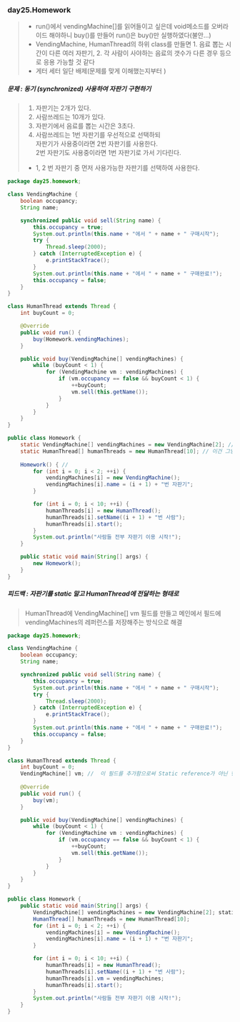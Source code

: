 ### day25.Homework
> - run()에서 vendingMachine[]를 읽어들이고 싶은데 void메소드를 오버라이드 해야하니 buy()를 만들어 run()은 buy()만 실행하였다(불안...)   
> - VendingMachine, HumanThread의 하위 class를 만들면 1. 음료 뽑는 시간이 다른 여러 자판기, 2. 각 사람이 사야하는 음료의 갯수가 다른 경우 등으로 응용 가능할 것 같다
> - 게터 세터 일단 배제(문제를 맞게 이해했는지부터 )


##### 문제 : 동기 (synchronized) 사용하여 자판기 구현하기    
> 	1) 자판기는 2개가 있다.   
> 	2) 사람쓰레드는 10개가 있다.   
> 	3) 자판기에서 음료를 뽑는 시간은 3초다.   
> 	4) 사람쓰레드는 1번 자판기를 우선적으로 선택하되    
> 	자판기가 사용중이라면 2번 자판기를 사용한다.   
> 	2번 자판기도 사용중이라면 1번 자판기로 가서 기다린다.   
> 	+ 1, 2 번 자판기 중 먼저 사용가능한 자판기를 선택하여 사용한다.   


```java
package day25.homework;

class VendingMachine {
	boolean occupancy;
	String name;

	synchronized public void sell(String name) { 
		this.occupancy = true;
		System.out.println(this.name + "에서 " + name + " 구매시작");
		try {
			Thread.sleep(2000);
		} catch (InterruptedException e) {
			e.printStackTrace();
		}
		System.out.println(this.name + "에서 " + name + " 구매완료!");
		this.occupancy = false;
	}
}

class HumanThread extends Thread {
	int buyCount = 0;

	@Override
	public void run() { 
		buy(Homework.vendingMachines);
	}

	public void buy(VendingMachine[] vendingMachines) {
		while (buyCount < 1) {
			for (VendingMachine vm : vendingMachines) {
				if (vm.occupancy == false && buyCount < 1) {
					++buyCount;
					vm.sell(this.getName());
				}
			}
		}
	}
}

public class Homework {
	static VendingMachine[] vendingMachines = new VendingMachine[2]; // void 메소드인 run()에서 배열을 읽어들이기 위해 static선언
	static HumanThread[] humanThreads = new HumanThread[10]; // 이건 그냥 보기 좋으라고 같이 static
  
	Homework() { // 
		for (int i = 0; i < 2; ++i) {
			vendingMachines[i] = new VendingMachine();
			vendingMachines[i].name = (i + 1) + "번 자판기";
		}

		for (int i = 0; i < 10; ++i) {
			humanThreads[i] = new HumanThread();
			humanThreads[i].setName((i + 1) + "번 사람");
			humanThreads[i].start();
		}
		System.out.println("사람들 전부 자판기 이용 시작!");
	}

	public static void main(String[] args) {
		new Homework();
	}
}
```
##### 피드백 : 자판기를 static 말고 HumanThread에 전달하는 형태로
> HumanThread에 VendingMachine[] vm 필드를 만들고 메인에서 필드에 vendingMachines의 레퍼런스를 저장해주는 방식으로 해결

```java
package day25.homework;

class VendingMachine {
	boolean occupancy;
	String name;

	synchronized public void sell(String name) { 
		this.occupancy = true;
		System.out.println(this.name + "에서 " + name + " 구매시작");
		try {
			Thread.sleep(2000);
		} catch (InterruptedException e) {
			e.printStackTrace();
		}
		System.out.println(this.name + "에서 " + name + " 구매완료!");
		this.occupancy = false;
	}
}

class HumanThread extends Thread {
	int buyCount = 0;
	VendingMachine[] vm; //  이 필드를 추가함으로써 Static reference가 아닌 형태라도 vendingMachines의 레퍼런스를 받을 수 있다       
	
	@Override
	public void run() { 
		buy(vm);
	}

	public void buy(VendingMachine[] vendingMachines) {
		while (buyCount < 1) {
			for (VendingMachine vm : vendingMachines) {
				if (vm.occupancy == false && buyCount < 1) {
					++buyCount;
					vm.sell(this.getName());
				}
			}
		}
	}
}

public class Homework {
	public static void main(String[] args) {
		VendingMachine[] vendingMachines = new VendingMachine[2]; static이아니라면 지역변수로 선언하는것이 맞는것같다.
		HumanThread[] humanThreads = new HumanThread[10]; 
		for (int i = 0; i < 2; ++i) {
			vendingMachines[i] = new VendingMachine();
			vendingMachines[i].name = (i + 1) + "번 자판기";
		}

		for (int i = 0; i < 10; ++i) {
			humanThreads[i] = new HumanThread();
			humanThreads[i].setName((i + 1) + "번 사람");
			humanThreads[i].vm = vendingMachines; 
			humanThreads[i].start();
		}
		System.out.println("사람들 전부 자판기 이용 시작!");		
	}
}
```
